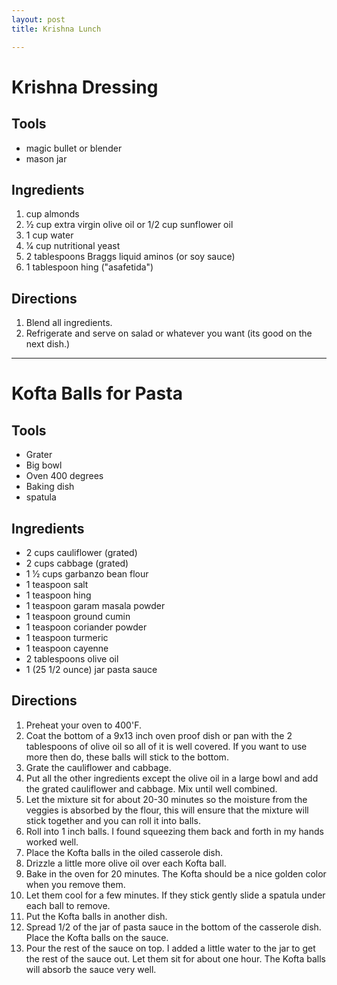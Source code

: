 ```yaml
---
layout: post
title: Krishna Lunch

---
```

# Krishna Dressing

## Tools

* magic bullet or blender
* mason jar 

## Ingredients

1. cup almonds
2. 1⁄2 cup extra virgin olive oil or 1/2 cup sunflower oil
3. 1 cup water
4. 1⁄4 cup nutritional yeast
5. 2 tablespoons Braggs liquid aminos (or soy sauce)
6. 1 tablespoon hing ("asafetida")

## Directions

1. Blend all ingredients.
2. Refrigerate and serve on salad or whatever you want (its good on the next dish.)

***

# Kofta Balls for Pasta

## Tools

* Grater
* Big bowl
* Oven 400 degrees
* Baking dish
* spatula

## Ingredients

* 2 cups cauliflower (grated)
* 2 cups cabbage (grated)
* 1 1⁄2 cups garbanzo bean flour
* 1 teaspoon salt
* 1 teaspoon hing
* 1 teaspoon garam masala powder
* 1 teaspoon ground cumin
* 1 teaspoon coriander powder
* 1 teaspoon turmeric
* 1 teaspoon cayenne
* 2 tablespoons olive oil
* 1 (25 1/2 ounce) jar pasta sauce

## Directions

 1. Preheat your oven to 400'F.
 2. Coat the bottom of a 9x13 inch oven proof dish or pan with the 2 tablespoons of olive oil so all of it is well covered. If you want to use more then do, these balls will stick to the bottom.
 3. Grate the cauliflower and cabbage.
 4. Put all the other ingredients except the olive oil in a large bowl and add the grated cauliflower and cabbage. Mix until well combined.
 5. Let the mixture sit for about 20-30 minutes so the moisture from the veggies is absorbed by the flour, this will ensure that the mixture will stick together and you can roll it into balls.
 6. Roll into 1 inch balls. I found squeezing them back and forth in my hands worked well.
 7. Place the Kofta balls in the oiled casserole dish.
 8. Drizzle a little more olive oil over each Kofta ball.
 9. Bake in the oven for 20 minutes. The Kofta should be a nice golden color when you remove them.
10. Let them cool for a few minutes. If they stick gently slide a spatula under each ball to remove.
11. Put the Kofta balls in another dish.
12. Spread 1/2 of the jar of pasta sauce in the bottom of the casserole dish. Place the Kofta balls on the sauce.
13. Pour the rest of the sauce on top. I added a little water to the jar to get the rest of the sauce out. Let them sit for about one hour. The Kofta balls will absorb the sauce very well.